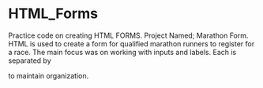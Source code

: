 # HTML_Forms
Practice code on creating HTML FORMS.
Project Named; Marathon Form. HTML is used to create a form for qualified marathon runners to register for a race. 
The main focus was on working with inputs and labels. Each is separated by <div> to maintain organization. 
